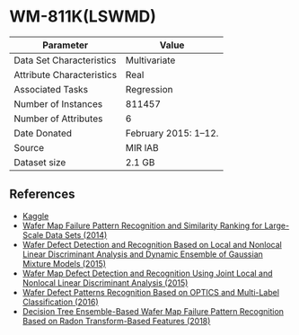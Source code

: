 # WM-811K(LSWMD)

| Parameter | Value |
| --- | --- |
| Data Set Characteristics | Multivariate |
| Attribute Characteristics | Real |
| Associated Tasks | Regression |
| Number of Instances | 811457 |
| Number of Attributes | 6 |
| Date Donated | February 2015: 1–12. |
| Source | MIR lAB |
| Dataset size | 2.1 GB |

## References
- [Kaggle](https://www.kaggle.com/qingyi/wm811k-wafer-map)
- [Wafer Map Failure Pattern Recognition and Similarity Ranking for Large-Scale Data Sets (2014)](http://ieeexplore.ieee.org/document/6932449/)
- [Wafer Defect Detection and Recognition Based on Local and Nonlocal Linear Discriminant Analysis and Dynamic Ensemble of Gaussian Mixture Models (2015)](http://www.aas.net.cn/EN/abstract/abstract18795.shtml)
- [Wafer Map Defect Detection and Recognition Using Joint Local and Nonlocal Linear Discriminant Analysis (2015)](https://www.researchgate.net/publication/283636177_Wafer_Map_Defect_Detection_and_Recognition_Using_Joint_Local_and_Nonlocal_Linear_Discriminant_Analysis)
- [Wafer Defect Patterns Recognition Based on OPTICS and Multi-Label Classification (2016)](http://ieeexplore.ieee.org/document/7867343/)
- [Decision Tree Ensemble-Based Wafer Map Failure Pattern Recognition Based on Radon Transform-Based Features (2018)](https://ieeexplore.ieee.org/document/8293829)

